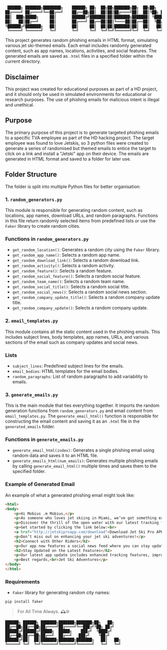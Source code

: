 ```bash
 ██████╗ ███████╗████████╗    ██████╗ ██╗  ██╗██╗███████╗██╗  ██╗██╗   ██╗
██╔════╝ ██╔════╝╚══██╔══╝    ██╔══██╗██║  ██║██║██╔════╝██║  ██║╚██╗ ██╔╝
██║  ███╗█████╗     ██║       ██████╔╝███████║██║███████╗███████║ ╚████╔╝ 
██║   ██║██╔══╝     ██║       ██╔═══╝ ██╔══██║██║╚════██║██╔══██║  ╚██╔╝  
╚██████╔╝███████╗   ██║       ██║     ██║  ██║██║███████║██║  ██║   ██║   
 ╚═════╝ ╚══════╝   ╚═╝       ╚═╝     ╚═╝  ╚═╝╚═╝╚══════╝╚═╝  ╚═╝   ╚═╝   
```

This project generates random phishing emails in HTML format, simulating various jet ski-themed emails. Each email includes randomly generated content, such as app names, locations, activities, and social features. The generated emails are saved as `.html` files in a specified folder within the current directory.

## Disclaimer

This project was created for educational purposes as part of a HD project, and it should only be used in simulated environments for educational or research purposes. The use of phishing emails for malicious intent is illegal and unethical.

## Purpose

The primary purpose of this project is to generate targeted phishing emails to a specific TVA employee as part of the HD hacking project. The target employee was found to love Jetskis, so 3 python files were created to generate a series of randomised but themed emails to entice the target to click on a link and install a "Jetski" app on their device. The emails are generated in HTML format and saved to a folder for later use.

## Folder Structure

The folder is split into multiple Python files for better organisation:

### 1. `random_generators.py`

This module is responsible for generating random content, such as locations, app names, download URLs, and random paragraphs. Functions in this file return randomly selected items from predefined lists or use the `Faker` library to create random cities.

### Functions in `random_generators.py`

- `get_random_location()`: Generates a random city using the `Faker` library.
- `get_random_app_name()`: Selects a random app name.
- `get_random_download_link()`: Selects a random download link.
- `get_random_activity()`: Selects a random activity.
- `get_random_feature()`: Selects a random feature.
- `get_random_social_feature()`: Selects a random social feature.
- `get_random_team_name()`: Selects a random team name.
- `get_random_social_title()`: Selects a random social title.
- `get_random_social_news()`: Selects a random social news section.
- `get_random_company_update_title()`: Selects a random company update title.
- `get_random_company_update()`: Selects a random company update.

### 2. `email_templates.py`

This module contains all the static content used in the phishing emails. This includes subject lines, body templates, app names, URLs, and various sections of the email such as company updates and social news.

### Lists

- `subject_lines`: Predefined subject lines for the emails.
- `email_bodies`: HTML templates for the email bodies.
- `random_paragraphs`: List of random paragraphs to add variability to emails.

### 3. `generate_emails.py`

This is the main module that ties everything together. It imports the random generation functions from `random_generators.py` and email content from `email_templates.py`. The `generate_email_html()` function is responsible for constructing the email content and saving it as an `.html` file in the `generated_emails` folder.

### Functions in `generate_emails.py`

- `generate_email_html(index)`: Generates a single phishing email using random data and saves it to an HTML file.
- `generate_emails_html(num_emails)`: Generates multiple phishing emails by calling `generate_email_html()` multiple times and saves them to the specified folder.

### Example of Generated Email

An example of what a generated phishing email might look like:

```html
<html>
<body>
    <p>Hi Mobius .m Mobius,</p>
    <p>As someone who loves jet skiing in Miami, we’ve got something exciting for you! Our new app, <strong>Jet Ski Pro</strong>, helps you track your next adventure, get real-time weather forecasts, and connect with other jet ski enthusiasts worldwide.</p>
    <p>Discover the thrill of the open water with our latest tracking features. Whether you're a pro or just starting, this app will elevate your experience!</p>
    <p>Get started by clicking the link below:<br>
    <a href="http://jetskiproapp.com/download">Download Jet Ski Pro APK</a></p>
    <p>Don’t miss out on enhancing your jet ski adventures!</p>
    <h2>Connect with Other Riders</h2>
    <p>Our app now features a social news feed where you can stay updated on the latest trends in the jet ski community. Don't miss out on the fun!</p>
    <h2>Stay Updated on the Latest Features</h2>
    <p>Our latest app update includes enhanced tracking features, improved weather forecasts, and a brand-new social news feed. Download now to experience the difference!</p>
    <p>Best regards,<br>Jet Ski Adventures</p>
</body>
</html>
```

### Requirements

- `Faker` library for generating random city names:

```bash
pip install faker
```

> For All Time Always. 🕰️🌐

```shell
██████╗ ██████╗ ███████╗███████╗███████╗██╗   ██╗   
██╔══██╗██╔══██╗██╔════╝██╔════╝╚══███╔╝╚██╗ ██╔╝   
██████╔╝██████╔╝█████╗  █████╗    ███╔╝  ╚████╔╝    
██╔══██╗██╔══██╗██╔══╝  ██╔══╝   ███╔╝    ╚██╔╝     
██████╔╝██║  ██║███████╗███████╗███████╗   ██║   ██╗
╚═════╝ ╚═╝  ╚═╝╚══════╝╚══════╝╚══════╝   ╚═╝   ╚═╝
```
